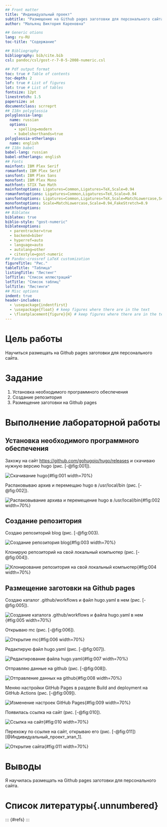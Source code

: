 ```yaml
---
## Front matter
title: "Индивидуальный проект"
subtitle: "Размещение на Github pages заготовки для персонального сайта"
author: "Мальянц Виктория Кареновна"

## Generic otions
lang: ru-RU
toc-title: "Содержание"

## Bibliography
bibliography: bib/cite.bib
csl: pandoc/csl/gost-r-7-0-5-2008-numeric.csl

## Pdf output format
toc: true # Table of contents
toc-depth: 2
lof: true # List of figures
lot: true # List of tables
fontsize: 12pt
linestretch: 1.5
papersize: a4
documentclass: scrreprt
## I18n polyglossia
polyglossia-lang:
  name: russian
  options:
	- spelling=modern
	- babelshorthands=true
polyglossia-otherlangs:
  name: english
## I18n babel
babel-lang: russian
babel-otherlangs: english
## Fonts
mainfont: IBM Plex Serif
romanfont: IBM Plex Serif
sansfont: IBM Plex Sans
monofont: IBM Plex Mono
mathfont: STIX Two Math
mainfontoptions: Ligatures=Common,Ligatures=TeX,Scale=0.94
romanfontoptions: Ligatures=Common,Ligatures=TeX,Scale=0.94
sansfontoptions: Ligatures=Common,Ligatures=TeX,Scale=MatchLowercase,Scale=0.94
monofontoptions: Scale=MatchLowercase,Scale=0.94,FakeStretch=0.9
mathfontoptions:
## Biblatex
biblatex: true
biblio-style: "gost-numeric"
biblatexoptions:
  - parentracker=true
  - backend=biber
  - hyperref=auto
  - language=auto
  - autolang=other
  - citestyle=gost-numeric
## Pandoc-crossref LaTeX customization
figureTitle: "Рис."
tableTitle: "Таблица"
listingTitle: "Листинг"
lofTitle: "Список иллюстраций"
lotTitle: "Список таблиц"
lolTitle: "Листинги"
## Misc options
indent: true
header-includes:
  - \usepackage{indentfirst}
  - \usepackage{float} # keep figures where there are in the text
  - \floatplacement{figure}{H} # keep figures where there are in the text
---
```


# Цель работы

Научиться размещать на Github pages заготовки для персонального сайта.

# Задание

1. Установка необходимого программного обеспечения
2. Создание репозитория
3. Размещение заготовки на Github pages

# Выполнение лабораторной работы
## Установка необходимого программного обеспечения

Захожу на сайт https://github.com/gohugoio/hugo/releases и скачиваю нужную версию hugo (рис. [-@fig:001]).

![Скачивание hugo](image/1.png){#fig:001 width=70%}

Распаковываю архив и перемещаю hugo в /usr/local/bin (рис. [-@fig:002]).

![Распаковывание архива и перемещение hugo в /usr/local/bin](image/2.png){#fig:002 width=70%}

## Создание репозитория

Создаю репозиторий blog (рис. [-@fig:003).

![Создание репозитория blog](image/3.png){#fig:003 width=70%}

Клонирую репозиторий на свой локальный компьютер (рис. [-@fig:004]).

![Клонирование репозитория на свой локальный компьютер](image/4.png){#fig:004 width=70%}

## Размещение заготовки на Github pages

Создаю каталог .github/workflows и файл hugo.yaml в нем (рис. [-@fig:005]).

![Создание каталога .github/workflows и файла hugo.yaml в нем](image/5.png){#fig:005 width=70%}

Открываю mc (рис. [-@fig:006]).

![Открытие mc](image/6.png){#fig:006 width=70%}

Редактирую файл hugo.yaml (рис. [-@fig:007]).

![Редактирование файла hugo.yaml](image/7.png){#fig:007 width=70%}

Отправляю данные на github (рис. [-@fig:008]).

![Отправление данных на github](image/8.png){#fig:008 width=70%}

Меняю настройки GitHub Pages в разделе Build and deployment на GitHub Actions (рис. [-@fig:009]).

![Изменение настроек GitHub Pages](image/9.png){#fig:009 width=70%}

Появилась ссылка на сайт (рис. [-@fig:010]).

![Ссылка на сайт](image/10.png){#fig:010 width=70%}

Перехожу по ссылке на сайт, открываю его (рис. [-@fig:011]) [@Индивидуальный_проект_этап_1].

![Открытие сайта](image/11.png){#fig:011 width=70%}

# Выводы

Я научилась размещать на Github pages заготовки для персонального сайта.

# Список литературы{.unnumbered}

::: {#refs}
:::
